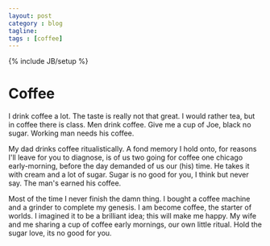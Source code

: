 ```yaml
---
layout: post
category : blog
tagline:
tags : [coffee]
---
```

{% include JB/setup %}

# Coffee
<p>
I drink coffee a lot. The taste is really not that great. I would rather tea, but in coffee there is class. Men drink coffee. Give me a cup of Joe, black no sugar. Working man needs his coffee.
</p>
<p>
My dad drinks coffee ritualistically. A fond memory I hold onto, for reasons I'll leave for you to diagnose, is of us two going for coffee one chicago early-morning, before the day demanded of us our (his) time. He takes it with cream and a lot of sugar. Sugar is no good for you, I think but never say. The man's earned his coffee.
</p>
<p>
Most of the time I never finish the damn thing. I bought a coffee machine and a grinder to complete my genesis. I am become coffee, the starter of worlds. I imagined it to be a brilliant idea; this will make me happy. My wife and me sharing a cup of coffee early mornings, our own little ritual. Hold the sugar love, its no good for you.
</p>
